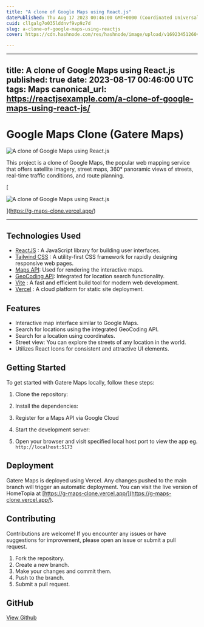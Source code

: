 ```yaml
---
title: "A clone of Google Maps using React.js"
datePublished: Thu Aug 17 2023 00:46:00 GMT+0000 (Coordinated Universal Time)
cuid: cllgalg7o035lddnvf9vp9z7d
slug: a-clone-of-google-maps-using-reactjs
cover: https://cdn.hashnode.com/res/hashnode/image/upload/v1692345126042/0de4ecac-7654-408e-9687-38ae3531df32.jpeg

---
```


---
title: A clone of Google Maps using React.js
published: true
date: 2023-08-17 00:46:00 UTC
tags: Maps
canonical_url: https://reactjsexample.com/a-clone-of-google-maps-using-react-js/
---

# Google Maps Clone (Gatere Maps)
 ![A clone of Google Maps using React.js](https://cdn.hashnode.com/res/hashnode/image/upload/v1692345126042/0de4ecac-7654-408e-9687-38ae3531df32.jpeg)

This project is a clone of Google Maps, the popular web mapping service that offers satellite imagery, street maps, 360° panoramic views of streets, real-time traffic conditions, and route planning.

[

![A clone of Google Maps using React.js](https://cdn.hashnode.com/res/hashnode/image/upload/v1692345127480/4f9e9e36-a073-4d91-a0ca-d81183faeef1.png)

](https://g-maps-clone.vercel.app/)

* * *

## Technologies Used

- [ReactJS](https://react.dev/) : A JavaScript library for building user interfaces.
- [Tailwind CSS](https://tailwindcss.com/) : A utility-first CSS framework for rapidly designing responsive web pages.
- [Maps API](https://developers.google.com/maps/documentation/javascript): Used for rendering the interactive maps.
- [GeoCoding API](https://developers.google.com/maps/documentation/geocoding): Integrated for location search functionality.
- [Vite](https://vitejs.dev/) : A fast and efficient build tool for modern web development.
- [Vercel](https://vercel.com/) : A cloud platform for static site deployment.

## Features

- Interactive map interface similar to Google Maps.
- Search for locations using the integrated GeoCoding API.
- Search for a location using coordinates.
- Street view: You can explore the streets of any location in the world.
- Utilizes React Icons for consistent and attractive UI elements.

## Getting Started

To get started with Gatere Maps locally, follow these steps:

1. Clone the repository:

2. Install the dependencies:

3. Register for a Maps API via Google Cloud

4. Start the development server:

5. Open your browser and visit specified local host port to view the app eg. `http://localhost:5173`

## Deployment

Gatere Maps is deployed using Vercel. Any changes pushed to the main branch will trigger an automatic deployment. You can visit the live version of HomeTopia at [https://g-maps-clone.vercel.app/](https://g-maps-clone.vercel.app/).

## Contributing

Contributions are welcome! If you encounter any issues or have suggestions for improvement, please open an issue or submit a pull request.

1. Fork the repository.
2. Create a new branch.
3. Make your changes and commit them.
4. Push to the branch.
5. Submit a pull request.

## GitHub

[View Github](https://github.com/gateremark/g_maps_clone?ref=reactjsexample.com)